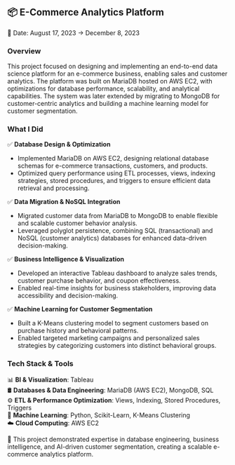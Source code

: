 ## 📦 E-Commerce Analytics Platform

📅 Date: August 17, 2023 → December 8, 2023

### Overview
This project focused on designing and implementing an end-to-end data science platform for an e-commerce business, enabling sales and customer analytics. The platform was built on MariaDB hosted on AWS EC2, with optimizations for database performance, scalability, and analytical capabilities. The system was later extended by migrating to MongoDB for customer-centric analytics and building a machine learning model for customer segmentation.

### What I Did
✅ **Database Design & Optimization**

- Implemented MariaDB on AWS EC2, designing relational database schemas for e-commerce transactions, customers, and products.
- Optimized query performance using ETL processes, views, indexing strategies, stored procedures, and triggers to ensure efficient data retrieval and processing.

✅ **Data Migration & NoSQL Integration**

- Migrated customer data from MariaDB to MongoDB to enable flexible and scalable customer behavior analysis.
- Leveraged polyglot persistence, combining SQL (transactional) and NoSQL (customer analytics) databases for enhanced data-driven decision-making.

✅ **Business Intelligence & Visualization**

- Developed an interactive Tableau dashboard to analyze sales trends, customer purchase behavior, and coupon effectiveness.
- Enabled real-time insights for business stakeholders, improving data accessibility and decision-making.

✅ **Machine Learning for Customer Segmentation**

- Built a K-Means clustering model to segment customers based on purchase history and behavioral patterns.
- Enabled targeted marketing campaigns and personalized sales strategies by categorizing customers into distinct behavioral groups.

### Tech Stack & Tools
📊 **BI & Visualization**: Tableau  
🛢 **Databases & Data Engineering**: MariaDB (AWS EC2), MongoDB, SQL  
⚙️ **ETL & Performance Optimization**: Views, Indexing, Stored Procedures, Triggers  
🤖 **Machine Learning**: Python, Scikit-Learn, K-Means Clustering  
☁️ **Cloud Computing**: AWS EC2  

🚀 This project demonstrated expertise in database engineering, business intelligence, and AI-driven customer segmentation, creating a scalable e-commerce analytics platform.
